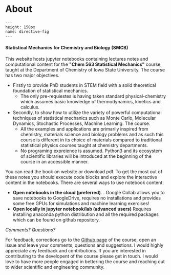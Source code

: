 About 
============================

```{figure} ./index_fig.jpg
---
height: 150px
name: directive-fig
---
```

#### Statistical Mechanics for Chemistry and Biology (SMCB)  

This website hosts jupyter notebooks containing lectures notes and computational content for the **"Chem 563 Statistical Mechanics"**  course, taught at the Department of Chemistry of Iowa State University. The course has two major objectives. 
- Firstly to provide PhD students in STEM field with a solid theoretical foundation of statistical mechanics.
    -  The only pre-requiestes is having taken standard  physical-chemistry which assumes basic knowledge of thermodynamics, kinetics and calculus.    
- Secondly, to show how to utilize the variety of powerful computational techniques of statistical mechanics such as Monte Carlo, Molecular Dynamics, Stochastic Processes, Machine Learning. The course.   
    - All the examples and applications are primarily inspired from chemistry, materials science and biology problems and as such this course is different in its choice of materials compared to traditional statistical physics courses taught at chemistry departments. 
    - No programing expreience is assumed. Python3 and its ecosystem of scientific libraries will be introduced at the beginning of the course in an accessible manner.    

You can read the book on website or download pdf. To get the most out of these notes you should execute code blocks and explore the interactive content in the notebooks. There are several ways to use notebook content:  
- **Open notebooks in the cloud (preferred)**. . Google Collab allows you to save notebooks to GoogleDrive, requires no installations and provides some free GPUs for simulations and machine learning exercises! 
- **Open locally in jupyter notebook/lab (advanced users)** Requires installing anaconda python distribution and all the required packages which can be found on github repository.  

*Comments? Questions?*

For feedback, corrections go to the [Github page](https://github.com/DPotoyan/Statmech4ChemBio/issues) of the course, open an issue and leave your comments, questions and suggestions. I would highly appreciate any feedback and contributions. If you are interested in contributing to the developent of the course please get in touch. I would love to have more people engaged in bettering the course and reaching out to wider scientific and engineering community. 
